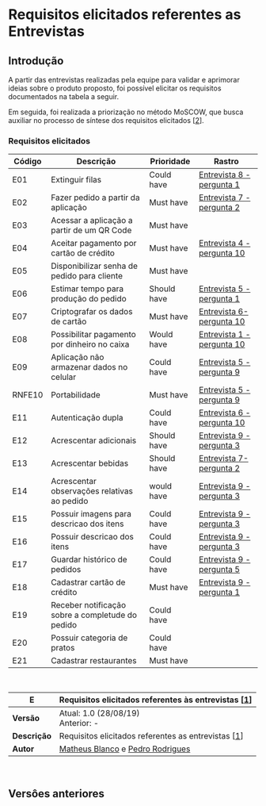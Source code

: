 # Requisitos elicitados referentes as Entrevistas

## Introdução

A partir das entrevistas realizadas pela equipe para validar e aprimorar ideias sobre o produto proposto, foi possível elicitar os requisitos documentados na tabela a seguir. 

Em seguida, foi realizada a priorização no método MoSCOW, que busca auxiliar no processo de síntese dos requisitos elicitados [[2](../elicitacao_de_requisitos/elicitacao_de_requisitos.md)].

### Requisitos elicitados
| Código | Descrição | Prioridade | Rastro|
|--|--|--|--|
|E01|Extinguir filas|Could have |[Entrevista 8 - pergunta 1](/seminario1/lista-entrevistas/entrevista8/)|
|E02|Fazer pedido a partir da aplicação|Must have|[Entrevista 7 - pergunta 2](/seminario1/lista-entrevistas/entrevista7/)|
|E03|Acessar a aplicação a partir de um QR Code|Must have||
|E04|Aceitar pagamento por cartão de crédito|Must have|[Entrevista 4 - pergunta 10](/seminario1/lista-entrevistas/entrevista4/)|
|E05|Disponibilizar senha de pedido para cliente|Must have||
|E06|Estimar tempo para produção do pedido|Should have|[Entrevista 5 - pergunta 1](/seminario1/lista-entrevistas/entrevista5/)|
|E07|Criptografar os dados de cartão|Must have|[Entrevista 6- pergunta 10](/seminario1/lista-entrevistas/entrevista6/)|
|E08|Possibilitar pagamento por dinheiro no caixa|Would have|[Entrevista 1 - pergunta 10](/seminario1/lista-entrevistas/entrevista1/)|
|E09|Aplicação não armazenar dados no celular|Could have|[Entrevista 5 - pergunta 9](/seminario1/lista-entrevistas/entrevista5/)|
|RNFE10|Portabilidade|Must have|[Entrevista 5 - pergunta 9](/seminario1/lista-entrevistas/entrevista5/)|
|E11|Autenticação dupla|Could have|[Entrevista 6 - pergunta 10](/seminario1/lista-entrevistas/entrevista6/)|
|E12|Acrescentar adicionais|Should have|[Entrevista 9 - pergunta 3](/seminario1/lista-entrevistas/entrevista9/)|
|E13|Acrescentar bebidas|Should have|[Entrevista 7- pergunta 2](/seminario1/lista-entrevistas/entrevista7/)|
|E14|Acrescentar observações relativas ao pedido|would have|[Entrevista 9 - pergunta 3](/seminario1/lista-entrevistas/entrevista9/)|
|E15|Possuir imagens para descricao dos itens|Could have|[Entrevista 9 - pergunta 3](/seminario1/lista-entrevistas/entrevista9/)|
|E16|Possuir descricao dos itens|Could have|[Entrevista 9 - pergunta 3](/seminario1/lista-entrevistas/entrevista9/)|
|E17|Guardar histórico de pedidos|Could have|[Entrevista 9 - pergunta 5](/seminario1/lista-entrevistas/entrevista9/)|
|E18|Cadastrar cartão de crédito|Must have|[Entrevista 9 - pergunta 1](/seminario1/lista-entrevistas/entrevista9/)|
|E19|Receber notificação sobre a completude do pedido|Could have||
|E20|Possuir categoria de pratos|Could have||
|E21|Cadastrar restaurantes|Must have||

<br>

| **E** | **Requisitos elicitados referentes às entrevistas [[1](../../seminario1/entrevistas.md)]**  |
|--|--|
| **Versão**| Atual: 1.0 (28/08/19) <br> Anterior: - | 
| **Descrição** | Requisitos elicitados referentes as entrevistas [[1](../../seminario1/entrevistas.md)] | 
|**Autor**| [Matheus Blanco](https://github.com/MatheusBlanco) e [Pedro Rodrigues](https://github.com/pedro-prp)  

<br>

## Versôes anteriores